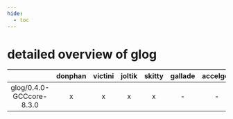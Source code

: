 ```yaml
---
hide:
  - toc
---
```


detailed overview of glog
=========================

| |donphan|victini|joltik|skitty|gallade|accelgor|swalot|doduo|
| :---: | :---: | :---: | :---: | :---: | :---: | :---: | :---: | :---: |
|glog/0.4.0-GCCcore-8.3.0|x|x|x|x|-|-|-|x|
